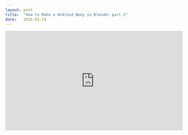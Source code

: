```yaml
---
layout: post
title:  "How to Make a Android Body in Blender part 2"
date:   2016-02-14
---
```


<iframe width="560" height="315" src="https://www.youtube.com/embed/L4huIXc6lWE" frameborder="0" allowfullscreen></iframe>
